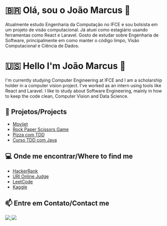 # 🇧🇷 Olá, sou o João Marcus 👋
Atualmente estudo Engenharia da Computação no IFCE e sou bolsista em um projeto de visão computacional. Já atuei como estagiário usando ferramentas como React e Laravel. Gosto de estudar sobre Engenharia de Software, principalmente em como manter o código limpo, Visão Computacional e Ciência de Dados.

# 🇺🇸 Hello I'm João Marcus 👋
I'm currently studying Computer Engineering at IFCE and I am a scholarship holder in a computer vision project. I've worked as an intern using tools like React and Laravel. I like to study about Software Engineering, mainly in how to keep the code clean, Computer Vision and Data Science.


## :construction: Projetos/Projects 
* [Moviiet](https://github.com/Joaom123/moviee)
* [Rock Paper Scissors Game](https://github.com/Joaom123/rock-paper-scissors)
* [Pizza com TDD](https://github.com/Joaom123/pizza-tdd)
* [Curso TDD com Java](https://github.com/Joaom123/TDD-Desenvolvimento-de-Software-Guiado-por-Testes)

## :computer: Onde me encontrar/Where to find me
* [HackerRank](https://www.hackerrank.com/JoaoMarcus)
* [URI Online Judge](https://www.urionlinejudge.com.br/judge/en/profile/232059)
* [LeetCode](https://leetcode.com/joaomarcus/)
* [Kaggle](https://www.kaggle.com/joaomarcus)

## :mailbox: Entre em Contato/Contact me
<div>
    <a target='_blank' href="https://www.linkedin.com/in/joaomarcusmr">
        <img src="https://img.shields.io/badge/LinkedIn-0077B5?style=for-the-badge&logo=linkedin&logoColor=white">
    </a>
    <a target='_blank' href="https://dev.to/joaom123">
        <img src="https://img.shields.io/badge/dev.to-0A0A0A?style=for-the-badge&logo=dev-dot-to&logoColor=white">
    </a>
</div>
